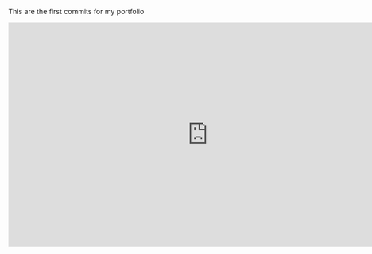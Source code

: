 This are the first commits for my portfolio
<iframe style="border: 1px solid rgba(0, 0, 0, 0.1);" width="800" height="450" src="https://www.figma.com/embed?embed_host=share&url=https%3A%2F%2Fwww.figma.com%2Ffile%2FUi7GBkw50Sy7HbVbic67c0%2FPortfoliov1%3Fnode-id%3D0%253A1" allowfullscreen></iframe>